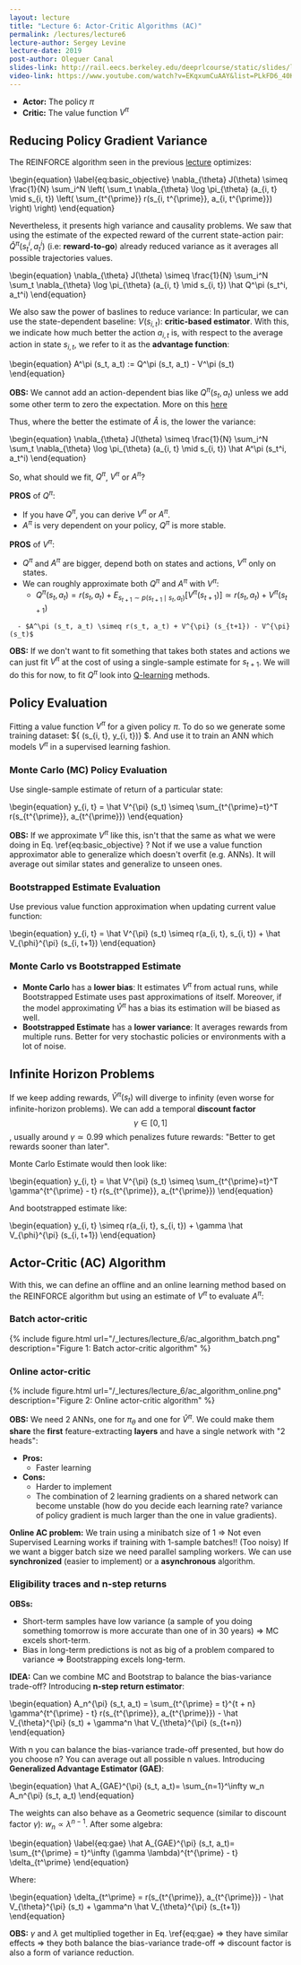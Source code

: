 ```yaml
---
layout: lecture
title: "Lecture 6: Actor-Critic Algorithms (AC)"
permalink: /lectures/lecture6
lecture-author: Sergey Levine
lecture-date: 2019
post-author: Oleguer Canal
slides-link: http://rail.eecs.berkeley.edu/deeprlcourse/static/slides/lec-6.pdf
video-link: https://www.youtube.com/watch?v=EKqxumCuAAY&list=PLkFD6_40KJIwhWJpGazJ9VSj9CFMkb79A&index=7&
---
```

<!--
Disclaimer and authorship:
This article is provided for free only for your personal informational and entertainment purposes. No commercial use of it is allowed.

Please note there might be mistakes. We would be grateful to receive (constructive) criticism if you spot any. You can reach us at: ai.campus.ai@gmail.com or directly open an issue on our github repo: https://github.com/CampusAI/CampusAI.github.io

If considering to use the text please cite the original author/s of the lecture/paper.
Furthermore, please acknowledge our work by adding a link to our website: https://campusai.github.io/ and citing our names: Oleguer Canal and Federico Taschin.
-->

- **Actor:** The policy $\pi$
- **Critic:** The value function $V^\pi$

## Reducing Policy Gradient Variance

The REINFORCE algorithm seen in the previous [lecture](/lectures/lecture5) optimizes:

\begin{equation}
\label{eq:basic_objective}
\nabla_{\theta} J(\theta) \simeq 
\frac{1}{N} \sum_i^N
\left(
\sum_t \nabla_{\theta} \log \pi_{\theta} (a_{i, t} \mid s_{i, t})
\left(
\sum_{t^{\prime}} r(s_{i, t^{\prime}}, a_{i, t^{\prime}})
\right)
\right)
\end{equation}

Nevertheless, it presents high variance and causality problems.
We saw that using the estimate of the expected reward of the current state-action pair: $\hat Q^\pi (s_t^i, a_t^i)$ (i.e: **reward-to-go**) already reduced variance as it averages all possible trajectories values. 

\begin{equation}
\nabla_{\theta} J(\theta) \simeq 
\frac{1}{N} \sum_i^N \sum_t
\nabla_{\theta} \log \pi_{\theta} (a_{i, t} \mid s_{i, t}) \hat Q^\pi (s_t^i, a_t^i)
\end{equation}

We also saw the power of baslines to reduce variance:
In particular, we can use the state-dependent baseline: $V(s_{i, t})$: **critic-based estimator**.
With this, we indicate how much better the action $a_{i, t}$ is, with respect to the average action in state $s_{i, t}$, we refer to it as the **advantage function**:

\begin{equation}
A^\pi (s_t, a_t) := Q^\pi (s_t, a_t) - V^\pi (s_t)
\end{equation}

**OBS:** We cannot add an action-dependent bias like $Q^\pi (s_t, a_t)$ unless we add some other term to zero the expectation.
More on this [here](https://arxiv.org/abs/1611.02247)

Thus, where the better the estimate of $\hat A$ is, the lower the variance:

\begin{equation}
\nabla_{\theta} J(\theta) \simeq 
\frac{1}{N} \sum_i^N \sum_t
\nabla_{\theta} \log \pi_{\theta} (a_{i, t} \mid s_{i, t}) \hat A^\pi (s_t^i, a_t^i)
\end{equation}

So, what should we fit, $Q^\pi$, $V^\pi$ or $A^\pi$?

**PROS** of $Q^\pi$:
  - If you have $Q^\pi$, you can derive $V^\pi$ or $A^\pi$.
  - $A^\pi$ is very dependent on your policy, $Q^\pi$ is more stable.

**PROS** of $V^\pi$:
  - $Q^\pi$ and $A^\pi$ are bigger, depend both on states and actions, $V^\pi$ only on states.
  - We can roughly approximate both $Q^\pi$ and $A^\pi$ with $V^\pi$:
      - $Q^\pi (s_t, a_t) = r(s_t, a_t) + E_{s_{t+1} \sim p(s_{t+1} \mid s_t, a_t)} [V^{\pi} (s_{t+1})] \simeq r(s_t, a_t) + V^{\pi} (s_{t+1})$
<!-- Not so sure in the approximation from the expectation to a single value -->
      - $A^\pi (s_t, a_t) \simeq r(s_t, a_t) + V^{\pi} (s_{t+1}) - V^{\pi} (s_t)$

**OBS:** If we don't want to fit something that takes both states and actions we can just fit $V^{\pi}$ at the cost of using a single-sample estimate for $s_{t+1}$.
We will do this for now, to fit $Q^\pi$ look into [Q-learning](/lectures/lecture7) methods.

## Policy Evaluation

Fitting a value function $V^\pi$ for a given policy $\pi$. To do so we generate some training dataset: $\{ (s_{i, t}, y_{i, t})\} $. And use it to train an ANN which models $V^{\pi}$ in a supervised learning fashion.

### Monte Carlo (MC) Policy Evaluation

Use single-sample estimate of return of a particular state:

\begin{equation}
y_{i, t} = \hat V^{\pi} (s_t) \simeq \sum_{t^{\prime}=t}^T r(s_{t^{\prime}}, a_{t^{\prime}})
\end{equation}

**OBS:** If we approximate $V^{\pi}$ like this, isn't that the same as what we were doing in Eq. \ref{eq:basic_objective} ? Not if we use a value function approximator able to generalize which doesn't overfit (e.g. ANNs). It will average out similar states and generalize to unseen ones.

### Bootstrapped Estimate Evaluation

Use previous value function approximation when updating current value function:

\begin{equation}
y_{i, t} = \hat V^{\pi} (s_t) \simeq r(a_{i, t}, s_{i, t}) + \hat V_{\phi}^{\pi} (s_{i, t+1})
\end{equation}

### Monte Carlo vs Bootstrapped Estimate

- **Monte Carlo** has a **lower bias**: It estimates $V^\pi$ from actual runs, while Bootstrapped Estimate uses past approximations of itself. Moreover, if the model approximating $\hat V^\pi$ has a bias its estimation will be biased as well.
- **Bootstrapped Estimate** has a **lower variance**: It averages rewards from multiple runs. Better for very stochastic policies or environments with a lot of noise.

## Infinite Horizon Problems

If we keep adding rewards, $\hat V^{\pi} (s_t)$ will diverge to infinity (even worse for infinite-horizon problems). We can add a temporal **discount factor** $$\gamma \in [0, 1]$$, usually around $\gamma \simeq 0.99$ which penalizes future rewards: "Better to get rewards sooner than later".

Monte Carlo Estimate would then look like:

\begin{equation}
y_{i, t} = \hat V^{\pi} (s_t) \simeq
\sum_{t^{\prime}=t}^T \gamma^{t^{\prime} - t} r(s_{t^{\prime}}, a_{t^{\prime}})
\end{equation}

And bootstrapped estimate like:

<!-- discount factor of gamma is the same as adding a probability of dying of 1-gamma at every time-step -->
\begin{equation}
y_{i, t} \simeq r(a_{i, t}, s_{i, t}) + \gamma \hat V_{\phi}^{\pi} (s_{i, t+1})
\end{equation}

## Actor-Critic (AC) Algorithm

With this, we can define an offline and an online learning method based on the REINFORCE algorithm but using an estimate of $V^\pi$ to evaluate $A^\pi$:

### Batch actor-critic

{% include figure.html url="/_lectures/lecture_6/ac_algorithm_batch.png" description="Figure 1: Batch actor-critic algorithm" %}

### Online actor-critic

{% include figure.html url="/_lectures/lecture_6/ac_algorithm_online.png" description="Figure 2: Online actor-critic algorithm" %}

**OBS:** We need 2 ANNs, one for $\pi_\theta$ and one for $\hat V^\pi$.
We could make them **share** the **first** feature-extracting **layers** and have a single network with "2 heads":
- **Pros:**
    - Faster learning
- **Cons:**
    - Harder to implement
    - The combination of 2 learning gradients on a shared network can become unstable (how do you decide each learning rate? variance of policy gradient is much larger than the one in value gradients).

**Online AC problem:** We train using a minibatch size of 1 $\Rightarrow$ Not even Supervised Learning works if training with 1-sample batches!! (Too noisy)
If we want a bigger batch size we need parallel sampling workers. We can use **synchronized** (easier to implement) or a **asynchronous** algorithm.

### Eligibility traces and n-step returns

**OBSs:** 
- Short-term samples have low variance (a sample of you doing something tomorrow is more accurate than one of in 30 years) $\Rightarrow$ MC excels short-term.
- Bias in long-term predictions is not as big of a problem compared to variance $\Rightarrow$ Bootstrapping excels long-term.

**IDEA:** Can we combine MC and Bootstrap to balance the bias-variance trade-off? Introducing **n-step return estimator**:

\begin{equation}
A_n^{\pi} (s_t, a_t) =
\sum_{t^{\prime} = t}^{t + n} \gamma^{t^{\prime} - t} r(s_{t^{\prime}}, a_{t^{\prime}}) - 
\hat V_{\theta}^{\pi} (s_t) + \gamma^n \hat V_{\theta}^{\pi} (s_{t+n})
\end{equation}

With n you can balance the bias-variance trade-off presented, but how do you choose n?
You can average out all possible n values. Introducing **Generalized Advantage Estimator (GAE)**:

\begin{equation}
\hat A_{GAE}^{\pi} (s_t, a_t)= \sum_{n=1}^\infty w_n A_n^{\pi} (s_t, a_t)
\end{equation}

The weights can also behave as a Geometric sequence (similar to discount factor $\gamma$): $w_n \propto \lambda^{n-1}$.
After some algebra:

\begin{equation}
\label{eq:gae}
\hat A_{GAE}^{\pi} (s_t, a_t)= \sum_{t^{\prime} = t}^\infty (\gamma \lambda)^{t^{\prime} - t} \delta_{t^\prime}
\end{equation}

Where:

\begin{equation}
\delta_{t^\prime} = r(s_{t^{\prime}}, a_{t^{\prime}}) -
\hat V_{\theta}^{\pi} (s_t) + \gamma^n \hat V_{\theta}^{\pi} (s_{t+1})
\end{equation}

**OBS:** $\gamma$ and $\lambda$ get multiplied together in Eq. \ref{eq:gae} $\Rightarrow$ they have similar effects $\Rightarrow$ they both balance the bias-variance trade-off $\Rightarrow$ discount factor is also a form of variance reduction.
